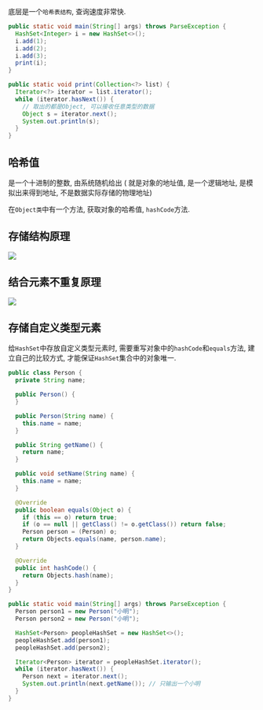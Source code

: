 底层是一个`哈希表结构`, 查询速度非常快.

```java
public static void main(String[] args) throws ParseException {
  HashSet<Integer> i = new HashSet<>();
  i.add(1);
  i.add(2);
  i.add(3);
  print(i);
}

public static void print(Collection<?> list) {
  Iterator<?> iterator = list.iterator();
  while (iterator.hasNext()) {
    // 取出的都是Object, 可以接收任意类型的数据
    Object s = iterator.next();
    System.out.println(s);
  }
}
```



## 哈希值

是一个十进制的整数, 由系统随机给出  ( 就是对象的地址值, 是一个逻辑地址, 是模拟出来得到地址, 不是数据实际存储的物理地址)

在`Object类`中有一个方法, 获取对象的哈希值, `hashCode`方法.



## 存储结构原理

![](https://pic.superbed.cn/item/5da12a6d451253d1785bf4b7.jpg)



## 结合元素不重复原理

![](https://pic.superbed.cn/item/5da12bbd451253d1785cf7a3.jpg)



## 存储自定义类型元素

给`HashSet`中存放自定义类型元素时, 需要重写对象中的`hashCode`和`equals`方法, 建立自己的比较方式, 才能保证`HashSet`集合中的对象唯一.

```java
public class Person {
  private String name;

  public Person() {
  }

  public Person(String name) {
    this.name = name;
  }

  public String getName() {
    return name;
  }

  public void setName(String name) {
    this.name = name;
  }

  @Override
  public boolean equals(Object o) {
    if (this == o) return true;
    if (o == null || getClass() != o.getClass()) return false;
    Person person = (Person) o;
    return Objects.equals(name, person.name);
  }

  @Override
  public int hashCode() {
    return Objects.hash(name);
  }
}
```

```java
public static void main(String[] args) throws ParseException {
  Person person1 = new Person("小明");
  Person person2 = new Person("小明");

  HashSet<Person> peopleHashSet = new HashSet<>();
  peopleHashSet.add(person1);
  peopleHashSet.add(person2);

  Iterator<Person> iterator = peopleHashSet.iterator();
  while (iterator.hasNext()) {
    Person next = iterator.next();
    System.out.println(next.getName()); // 只输出一个小明
  }
}
```































